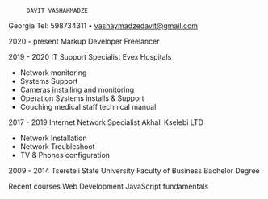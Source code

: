          DAVIT VASHAKMADZE
Georgia   Tel: 598734311 • vashaymadzedavit@gmail.com

2020 - present Markup Developer
Freelancer


2019 - 2020 IT Support Specialist
Evex Hospitals
- Network monitoring
- Systems Support
- Cameras installing and monitoring
- Operation Systems installs & Support
- Couching medical staff technical manual


2017 - 2019 Internet Network Specialist
Akhali Kselebi LTD
- Network Installation
- Network Troubleshoot
- TV & Phones configuration


2009 - 2014 Tsereteli State University
Faculty of Business
Bachelor Degree


Recent courses
Web Development
JavaScript fundamentals